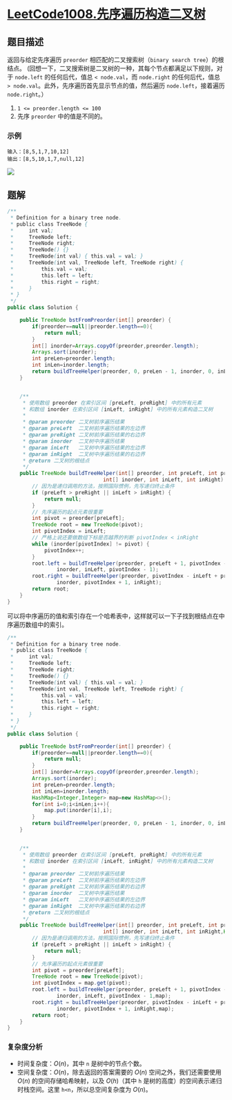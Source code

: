 # [LeetCode1008.先序遍历构造二叉树](https://leetcode-cn.com/problems/construct-binary-search-tree-from-preorder-traversal/)
## 题目描述
返回与给定先序遍历 `preorder` 相匹配的二叉搜索树（`binary search tree`）的根结点。
(回想一下，二叉搜索树是二叉树的一种，其每个节点都满足以下规则，对于 `node.left` 的任何后代，值总 `< node.val`，而 `node.right` 的任何后代，值总 `> node.val`。此外，先序遍历首先显示节点的值，然后遍历 `node.left`，接着遍历 `node.right`。）

1. `1 <= preorder.length <= 100`
2. 先序 `preorder` 中的值是不同的。

### 示例
```
输入：[8,5,1,7,10,12]
输出：[8,5,10,1,7,null,12]
```
![](https://picgp.oss-cn-beijing.aliyuncs.com/img/20200812160528.png)
## 题解
```java
/**
 * Definition for a binary tree node.
 * public class TreeNode {
 *     int val;
 *     TreeNode left;
 *     TreeNode right;
 *     TreeNode() {}
 *     TreeNode(int val) { this.val = val; }
 *     TreeNode(int val, TreeNode left, TreeNode right) {
 *         this.val = val;
 *         this.left = left;
 *         this.right = right;
 *     }
 * }
 */
public class Solution {

    public TreeNode bstFromPreorder(int[] preorder) {
        if(preorder==null||preorder.length==0){
            return null;
        }
        int[] inorder=Arrays.copyOf(preorder,preorder.length);
        Arrays.sort(inorder);
        int preLen=preorder.length;
        int inLen=inorder.length;
        return buildTreeHelper(preorder, 0, preLen - 1, inorder, 0, inLen - 1);
    }


    /**
     * 使用数组 preorder 在索引区间 [preLeft, preRight] 中的所有元素
     * 和数组 inorder 在索引区间 [inLeft, inRight] 中的所有元素构造二叉树
     *
     * @param preorder 二叉树前序遍历结果
     * @param preLeft  二叉树前序遍历结果的左边界
     * @param preRight 二叉树前序遍历结果的右边界
     * @param inorder  二叉树中序遍历结果
     * @param inLeft   二叉树中序遍历结果的左边界
     * @param inRight  二叉树中序遍历结果的右边界
     * @return 二叉树的根结点
     */
    public TreeNode buildTreeHelper(int[] preorder, int preLeft, int preRight,
                               int[] inorder, int inLeft, int inRight) {
        // 因为是递归调用的方法，按照国际惯例，先写递归终止条件
        if (preLeft > preRight || inLeft > inRight) {
            return null;
        }
        // 先序遍历的起点元素很重要
        int pivot = preorder[preLeft];
        TreeNode root = new TreeNode(pivot);
        int pivotIndex = inLeft;
        // 严格上说还要做数组下标是否越界的判断 pivotIndex < inRight
        while (inorder[pivotIndex] != pivot) {
            pivotIndex++;
        }
        root.left = buildTreeHelper(preorder, preLeft + 1, pivotIndex - inLeft + preLeft,
                inorder, inLeft, pivotIndex - 1);
        root.right = buildTreeHelper(preorder, pivotIndex - inLeft + preLeft + 1, preRight,
                inorder, pivotIndex + 1, inRight);
        return root;
    }
}
```
可以将中序遍历的值和索引存在一个哈希表中，这样就可以一下子找到根结点在中序遍历数组中的索引。
```java
/**
 * Definition for a binary tree node.
 * public class TreeNode {
 *     int val;
 *     TreeNode left;
 *     TreeNode right;
 *     TreeNode() {}
 *     TreeNode(int val) { this.val = val; }
 *     TreeNode(int val, TreeNode left, TreeNode right) {
 *         this.val = val;
 *         this.left = left;
 *         this.right = right;
 *     }
 * }
 */
public class Solution {

    public TreeNode bstFromPreorder(int[] preorder) {
        if(preorder==null||preorder.length==0){
            return null;
        }
        int[] inorder=Arrays.copyOf(preorder,preorder.length);
        Arrays.sort(inorder);
        int preLen=preorder.length;
        int inLen=inorder.length;
        HashMap<Integer,Integer> map=new HashMap<>();
        for(int i=0;i<inLen;i++){
            map.put(inorder[i],i);
        }
        return buildTreeHelper(preorder, 0, preLen - 1, inorder, 0, inLen - 1,map);
    }


    /**
     * 使用数组 preorder 在索引区间 [preLeft, preRight] 中的所有元素
     * 和数组 inorder 在索引区间 [inLeft, inRight] 中的所有元素构造二叉树
     *
     * @param preorder 二叉树前序遍历结果
     * @param preLeft  二叉树前序遍历结果的左边界
     * @param preRight 二叉树前序遍历结果的右边界
     * @param inorder  二叉树中序遍历结果
     * @param inLeft   二叉树中序遍历结果的左边界
     * @param inRight  二叉树中序遍历结果的右边界
     * @return 二叉树的根结点
     */
    public TreeNode buildTreeHelper(int[] preorder, int preLeft, int preRight,
                               int[] inorder, int inLeft, int inRight,HashMap<Integer,Integer> map){
        // 因为是递归调用的方法，按照国际惯例，先写递归终止条件
        if (preLeft > preRight || inLeft > inRight) {
            return null;
        }
        // 先序遍历的起点元素很重要
        int pivot = preorder[preLeft];
        TreeNode root = new TreeNode(pivot);
        int pivotIndex = map.get(pivot);
        root.left = buildTreeHelper(preorder, preLeft + 1, pivotIndex - inLeft + preLeft,
                inorder, inLeft, pivotIndex - 1,map);
        root.right = buildTreeHelper(preorder, pivotIndex - inLeft + preLeft + 1, preRight,
                inorder, pivotIndex + 1, inRight,map);
        return root;
    }
}
```
### 复杂度分析
- 时间复杂度：$O(n)$，其中 `n` 是树中的节点个数。
- 空间复杂度：$O(n)$，除去返回的答案需要的 $O(n)$ 空间之外，我们还需要使用 $O(n)$ 的空间存储哈希映射，以及 $O(h)$（其中 `h` 是树的高度）的空间表示递归时栈空间。这里 `h<n`，所以总空间复杂度为 $O(n)$。


